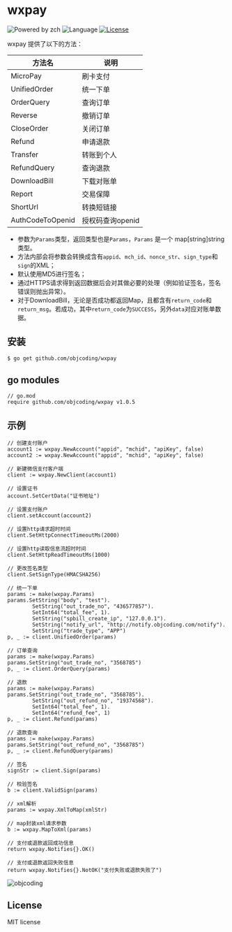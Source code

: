 # wxpay 

![Powered by zch](https://img.shields.io/badge/Powered%20by-zch-blue.svg?style=flat-square) ![Language](https://img.shields.io/badge/language-Go-orange.svg) [![License](https://img.shields.io/badge/license-MIT-blue.svg)](./LICENSE.md)


wxpay 提供了以下的方法：

| 方法名              | 说明          |
| ---------------- | ----------- |
| MicroPay         | 刷卡支付        |
| UnifiedOrder     | 统一下单        |
| OrderQuery       | 查询订单        |
| Reverse          | 撤销订单        |
| CloseOrder       | 关闭订单        |
| Refund           | 申请退款        |
| Transfer         | 转账到个人       |
| RefundQuery      | 查询退款        |
| DownloadBill     | 下载对账单       |
| Report           | 交易保障        |
| ShortUrl         | 转换短链接       |
| AuthCodeToOpenid | 授权码查询openid |

* 参数为`Params`类型，返回类型也是`Params`，`Params` 是一个 map[string]string 类型。
* 方法内部会将参数会转换成含有`appid`、`mch_id`、`nonce_str`、`sign_type`和`sign`的XML；
* 默认使用MD5进行签名；
* 通过HTTPS请求得到返回数据后会对其做必要的处理（例如验证签名，签名错误则抛出异常）。
* 对于DownloadBill，无论是否成功都返回Map，且都含有`return_code`和`return_msg`。若成功，其中`return_code`为`SUCCESS`，另外`data`对应对账单数据。


## 安装

```bash
$ go get github.com/objcoding/wxpay

```

## go modules
```cgo
// go.mod
require github.com/objcoding/wxpay v1.0.5

```


## 示例

```cgo
// 创建支付账户
account1 := wxpay.NewAccount("appid", "mchid", "apiKey", false)
account2 := wxpay.NewAccount("appid", "mchid", "apiKey", false)

// 新建微信支付客户端
client := wxpay.NewClient(account1)

// 设置证书
account.SetCertData("证书地址")

// 设置支付账户
client.setAccount(account2)

// 设置http请求超时时间
client.SetHttpConnectTimeoutMs(2000)

// 设置http读取信息流超时时间
client.SetHttpReadTimeoutMs(1000)

// 更改签名类型
client.SetSignType(HMACSHA256)

```

```cgo
// 统一下单
params := make(wxpay.Params)
params.SetString("body", "test").
		SetString("out_trade_no", "436577857").
		SetInt64("total_fee", 1).
		SetString("spbill_create_ip", "127.0.0.1").
		SetString("notify_url", "http://notify.objcoding.com/notify").
		SetString("trade_type", "APP")
p, _ := client.UnifiedOrder(params)

// 订单查询
params := make(wxpay.Params)
params.SetString("out_trade_no", "3568785")
p, _ := client.OrderQuery(params)

// 退款
params := make(wxpay.Params)
params.SetString("out_trade_no", "3568785").
		SetString("out_refund_no", "19374568").
		SetInt64("total_fee", 1).
		SetInt64("refund_fee", 1)
p, _ := client.Refund(params)

// 退款查询
params := make(wxpay.Params)
params.SetString("out_refund_no", "3568785")
p, _ := client.RefundQuery(params)

```


```cgo
// 签名
signStr := client.Sign(params)

// 校验签名
b := client.ValidSign(params)

```

```cgo
// xml解析
params := wxpay.XmlToMap(xmlStr)

// map封装xml请求参数
b := wxpay.MapToXml(params)

```

```cgo
// 支付或退款返回成功信息
return wxpay.Notifies{}.OK()

// 支付或退款返回失败信息
return wxpay.Notifies{}.NotOK("支付失败或退款失败了")

```

![objcoding](https://raw.githubusercontent.com/objcoding/objcoding.github.io/master/images/official_accounts.jpg)


## License
MIT license

